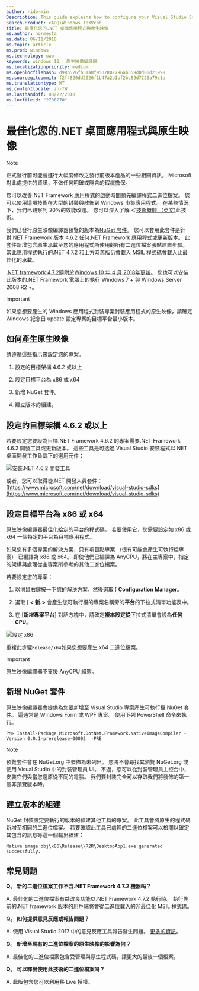 ```yaml
---
author: rido-min
Description: This guide explains how to configure your Visual Studio Solution to optimize the application binaries with native images.
Search.Product: eADQiWindows 10XVcnh
title: 最佳化您的.NET 桌面應用程式與原生映像
ms.author: normesta
ms.date: 06/11/2018
ms.topic: article
ms.prod: windows
ms.technology: uwp
keywords: windows 10、 原生映像編譯器
ms.localizationpriority: medium
ms.openlocfilehash: d98b576fb51a8f9507802796ab359d0d00d21998
ms.sourcegitcommit: f2f4820dd2026f1b47a2b1bf2bc89d7220a79c1a
ms.translationtype: MT
ms.contentlocale: zh-TW
ms.lasthandoff: 08/22/2018
ms.locfileid: "2788270"
---
```

# <a name="optimize-your-net-desktop-apps-with-native-images"></a>最佳化您的.NET 桌面應用程式與原生映像

> [!NOTE]
> 正式發行前可能會進行大幅度修改之發行前版本產品的一些相關資訊。 Microsoft 對此處提供的資訊，不做任何明確或隱含的瑕疵擔保。

您可以改善.NET Framework 應用程式的啟動時間預先編譯程式二進位檔案。 您可以使用這項技術在大型的封裝與散佈到 Windows 市集應用程式。 在某些情況下，我們已觀察到 20%的效能改進。 您可以深入了解 ＜[技術概觀 （英文)](https://github.com/dotnet/coreclr/blob/master/Documentation/botr/readytorun-overview.md)此技術。

我們已發行原生映像編譯器預覽的版本為[NuGet 套件](https://www.nuget.org/packages/Microsoft.DotNet.Framework.NativeImageCompiler)。 您可以套用此套件是針對.NET Framework 版本 4.6.2 任何.NET Framework 應用程式或更新版本。 此套件新增包含原生承載至您的應用程式所使用的所有二進位檔案張貼建置步驟。 當此應用程式執行的.NET 4.7.2 和上方時舊版仍會載入 MSIL 程式碼會載入此最佳化的承載。

[.NET framework 4.7.2](https://blogs.msdn.microsoft.com/dotnet/2018/04/30/announcing-the-net-framework-4-7-2/)隨附於[Windows 10 年 4 月 2018年更新](https://blogs.windows.com/windowsexperience/2018/04/30/how-to-get-the-windows-10-april-2018-update/)。 您也可以安裝此版本的.NET Framework 電腦上的執行 Windows 7 + 與 Windows Server 2008 R2 +。

> [!IMPORTANT]
> 如果您想要產生的 Windows 應用程式封裝專案封裝應用程式的原生映像，請確定 Windows 紀念日 update 設定專案的目標平台最小版本。

## <a name="how-to-produce-native-images"></a>如何產生原生映像

請遵循這些指示來設定您的專案。

1. 設定的目標架構 4.6.2 或以上

2. 設定目標平台為 x86 或 x64 

3. 新增 NuGet 套件。

4. 建立版本的組建。

## <a name="configure-the-target-framework-as-462-or-above"></a>設定的目標架構 4.6.2 或以上

若要設定您要設為目標.NET Framework 4.6.2 的專案需要.NET Framework 4.6.2 開發工具或更新版本。 這些工具是可透過 Visual Studio 安裝程式以.NET 桌面開發工作負載下的選用元件：

![安裝.NET 4.6.2 開發工具](images/desktop-to-uwp/install-4.6.2-devpack.png)

或者，您可以取得從.NET 開發人員套件：[https://www.microsoft.com/net/download/visual-studio-sdks](https://www.microsoft.com/net/download/visual-studio-sdks)

## <a name="configure-the-target-platform-as-x86-or-x64"></a>設定目標平台為 x86 或 x64

原生映像編譯器最佳化給定的平台的程式碼。 若要使用它，您需要設定如 x86 或 x64 一個特定的平台為目標應用程式。

如果您有多個專案的解決方案，只有項目點專案 （很有可能會產生可執行檔專案） 已編譯為 x86 或 x64。 即使他們已編譯為 AnyCPU，將在主專案中，指定的架構與處理從主專案所參考的其他二進位檔案。

若要設定您的專案：

1. 以滑鼠右鍵按一下您的解決方案，然後選取 [ **Configuration Manager**。

2. 選取 [ **< 新.>** 會產生您可執行檔的專案名稱旁的**平台**的下拉式清單功能表中。

3. 在 [**新增專案平台**] 對話方塊中，請確定**複本設定從**下拉式清單會設為**任何 CPU**。

![設定 x86](images/desktop-to-uwp/configure-x86.png)

重複此步驟`Release/x64`如果您想要產生 x64 二進位檔案。

>[!IMPORTANT]
> 原生映像編譯器不支援 AnyCPU 組態。

## <a name="add-the-nuget-packages"></a>新增 NuGet 套件

原生映像編譯器會提供為您要新增至 Visual Studio 專案產生可執行檔 NuGet 套件。 這通常是 Windows Form 或 WPF 專案。 使用下列 PowerShell 命令來執行。

```PS
PM> Install-Package Microsoft.DotNet.Framework.NativeImageCompiler -Version 0.0.1-prerelease-00002  -PRE
```

> [!NOTE]
> 預覽套件會在 NuGet.org 中發佈為未列出。 您將不會尋找其瀏覽 NuGet.org 或使用 Visual Studio 中的封裝管理員 UI。 不過，您可以從封裝管理員主控台中，安裝它們與當您還原從不同的電腦。 我們要封裝完全可以存取我們將發佈的第一個非預覽版本時。

## <a name="create-a-release-build"></a>建立版本的組建

NuGet 封裝設定要執行的版本的組建其他工具的專案。 此工具會將原生的程式碼新增至相同的二進位檔案。
若要確認此工具已處理的二進位檔案可以檢閱以確定其包含的訊息等這一個輸出組建：

```
Native image obj\x86\Release\\R2R\DesktopApp1.exe generated successfully.
```

## <a name="faq"></a>常見問題

**Q。 新的二進位檔案工作不含.NET Framework 4.7.2 機器吗？**

A. 最佳化的二進位檔案有益改良功能以.NET Framework 4.7.2 執行時。 執行先前的.NET framework 版本的用戶端將會從二進位載入的非最佳化 MSIL 程式碼。

**Q。 如何提供意見反應或報告問題？**

A. 使用 Visual Studio 2017 中的意見反應工具報告發生問題。 [更多的資訊](https://docs.microsoft.com/visualstudio/ide/how-to-report-a-problem-with-visual-studio-2017)。

**Q。 新增至現有的二進位檔案的原生映像的影響為何？**

A. 最佳化的二進位檔案包含受管理與原生程式碼，讓更大的最後一個檔案。

**Q。 可以釋出使用此技術的二進位檔案吗？**

A. 此版包含您可以利用移 Live 授權。
